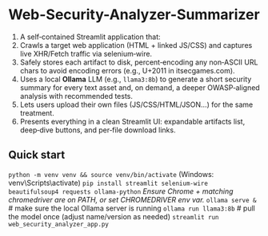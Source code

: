 # Web-Security-Analyzer-Summarizer

1. A self‑contained Streamlit application that:
2. Crawls a target web application (HTML + linked JS/CSS) and captures live XHR/Fetch traffic via selenium‑wire.
3. Safely stores each artifact to disk, percent‑encoding any non‑ASCII URL chars to avoid encoding errors (e.g., U+2011 in itsecgames.com).
4. Uses a local **Ollama** LLM (e.g., `llama3:8b`) to generate a short security summary for every text asset and, on demand, a deeper OWASP‑aligned analysis with recommended tests.
5. Lets users upload their own files (JS/CSS/HTML/JSON…) for the same treatment.
6. Presents everything in a clean Streamlit UI: expandable artifacts list, deep‑dive buttons, and per‑file download links.

##  Quick start
`python -m venv venv && source venv/bin/activate`
(Windows: venv\Scripts\activate)
`pip install streamlit selenium-wire beautifulsoup4 requests ollama-python`
*Ensure Chrome + matching chromedriver are on PATH, or set CHROMEDRIVER env var.*
`ollama serve & `         # make sure the local Ollama server is running
`ollama run llama3:8b`    # pull the model once (adjust name/version as needed)
`streamlit run web_security_analyzer_app.py`

